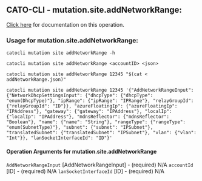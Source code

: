 
## CATO-CLI - mutation.site.addNetworkRange:
[Click here](https://api.catonetworks.com/documentation/#mutation-addNetworkRange) for documentation on this operation.

### Usage for mutation.site.addNetworkRange:

`catocli mutation site addNetworkRange -h`

`catocli mutation site addNetworkRange <accountID> <json>`

`catocli mutation site addNetworkRange 12345 "$(cat < addNetworkRange.json)"`

`catocli mutation site addNetworkRange 12345 '{"AddNetworkRangeInput": {"NetworkDhcpSettingsInput": {"dhcpType": {"dhcpType": "enum(DhcpType)"}, "ipRange": {"ipRange": "IPRange"}, "relayGroupId": {"relayGroupId": "ID"}}, "azureFloatingIp": {"azureFloatingIp": "IPAddress"}, "gateway": {"gateway": "IPAddress"}, "localIp": {"localIp": "IPAddress"}, "mdnsReflector": {"mdnsReflector": "Boolean"}, "name": {"name": "String"}, "rangeType": {"rangeType": "enum(SubnetType)"}, "subnet": {"subnet": "IPSubnet"}, "translatedSubnet": {"translatedSubnet": "IPSubnet"}, "vlan": {"vlan": "Int"}}, "lanSocketInterfaceId": "ID"}'`

#### Operation Arguments for mutation.site.addNetworkRange ####
`AddNetworkRangeInput` [AddNetworkRangeInput] - (required) N/A 
`accountId` [ID] - (required) N/A 
`lanSocketInterfaceId` [ID] - (required) N/A 

